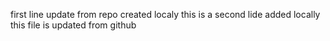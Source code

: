 first line update from repo created localy
this is a second lide added locally
this file is updated from github
